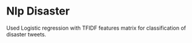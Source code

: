 # Nlp Disaster

Used Logistic regression with TFIDF features matrix for classification of disaster tweets.
